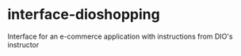 # interface-dioshopping
Interface for an e-commerce application with instructions from DIO's instructor
